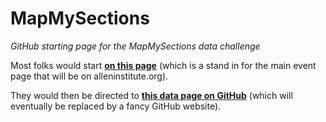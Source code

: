 # MapMySections
*GitHub starting page for the MapMySections data challenge*

Most folks would start [**on this page**](https://github.com/AllenInstitute/MapMySections/blob/main/_pages/challenge_page.markdown) (which is a stand in for the main event page that will be on alleninstitute.org).

They would then be directed to [**this data page on GitHub**](https://github.com/AllenInstitute/MapMySections/blob/main/_pages/overview.markdown) (which will eventually be replaced by a fancy GitHub website).
